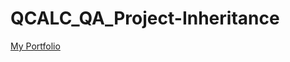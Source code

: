 # QCALC_QA_Project-Inheritance

[My Portfolio](https://www.crio.do/learn/portfolio/abhisheksinghbhadauria1/)
